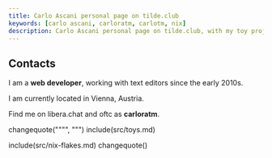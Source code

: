 ```yaml
---
title: Carlo Ascani personal page on tilde.club
keywords: [carlo ascani, carloratm, carlotm, nix]
description: Carlo Ascani personal page on tilde.club, with my toy projects and notes
---
```


## Contacts

I am a **web developer**, working with text editors since the early 2010s.

I am currently located in Vienna, Austria.

Find me on libera.chat and oftc as **carloratm**.

changequote("""", """)
include(src/toys.md)

include(src/nix-flakes.md)
changequote()
